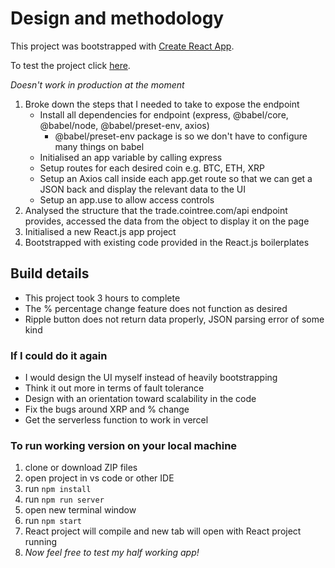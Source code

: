 # Design and methodology

This project was bootstrapped with [Create React App](https://github.com/facebook/create-react-app).

To test the project click [here](https://crypto-dashboard-five.vercel.app/).

_Doesn't work in production at the moment_

1. Broke down the steps that I needed to take to expose the endpoint
   - Install all dependencies for endpoint (express, @babel/core, @babel/node, @babel/preset-env, axios)
     - @babel/preset-env package is so we don't have to configure many things on babel
   - Initialised an app variable by calling express
   - Setup routes for each desired coin e.g. BTC, ETH, XRP
   - Setup an Axios call inside each app.get route so that we can get a JSON back and display the relevant data to the UI
   - Setup an app.use to allow access controls
2. Analysed the structure that the trade.cointree.com/api endpoint provides, accessed the data from the object to display it on the page
3. Initialised a new React.js app project
4. Bootstrapped with existing code provided in the React.js boilerplates

## Build details

- This project took 3 hours to complete
- The % percentage change feature does not function as desired
- Ripple button does not return data properly, JSON parsing error of some kind

### If I could do it again

- I would design the UI myself instead of heavily bootstrapping
- Think it out more in terms of fault tolerance
- Design with an orientation toward scalability in the code
- Fix the bugs around XRP and % change
- Get the serverless function to work in vercel

### To run working version on your local machine

1. clone or download ZIP files
2. open project in vs code or other IDE
3. run `npm install`
4. run `npm run server`
5. open new terminal window
6. run `npm start`
7. React project will compile and new tab will open with React project running
8. _Now feel free to test my half working app!_
